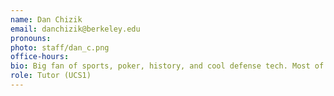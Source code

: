 ```yaml
---
name: Dan Chizik
email: danchizik@berkeley.edu
pronouns: 
photo: staff/dan_c.png
office-hours: 
bio: Big fan of sports, poker, history, and cool defense tech. Most of all, I love seeing data's role in everything in the world. 
role: Tutor (UCS1)
---
```


